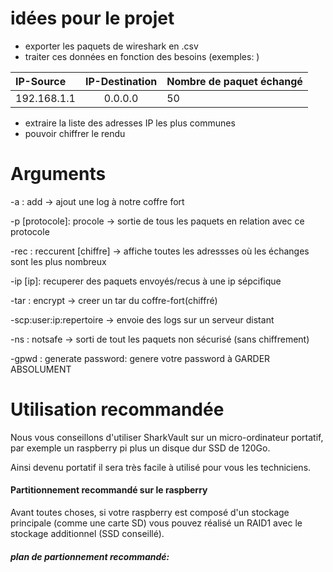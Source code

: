 # idées pour le projet
- exporter les paquets de wireshark en .csv
- traiter ces données en fonction des besoins (exemples: )

| IP-Source     | IP-Destination  |        Nombre de paquet échangé |
| :------------ | :-------------: | :-------------  |
| 192.168.1.1   |     0.0.0.0     |        50       |


- extraire la liste des adresses IP les plus communes
- pouvoir chiffrer le rendu

# Arguments
-a : add -> ajout une log à notre coffre fort

-p [protocole]: procole -> sortie de tous les paquets en relation avec ce protocole

-rec : reccurent [chiffre] -> affiche toutes les adressses où les échanges sont les plus nombreux

-ip [ip]: recuperer des paquets envoyés/recus à une ip sépcifique 

-tar : encrypt -> creer un tar du coffre-fort(chiffré)

-scp:user:ip:repertoire -> envoie des logs sur un serveur distant

-ns : notsafe -> sorti de tout les paquets non sécurisé (sans chiffrement)

-gpwd : generate password: genere votre password à GARDER ABSOLUMENT

# Utilisation recommandée
Nous vous conseillons d'utiliser SharkVault sur un micro-ordinateur portatif, par exemple un raspberry pi plus un disque dur SSD de 120Go.

Ainsi devenu portatif il sera très facile à utilisé pour vous les techniciens.

#### Partitionnement recommandé sur le raspberry

Avant toutes choses, si votre raspberry est composé d'un stockage principale (comme une carte SD) vous pouvez réalisé un RAID1 avec le stockage additionnel (SSD conseillé).

##### plan de partionnement recommandé: 

